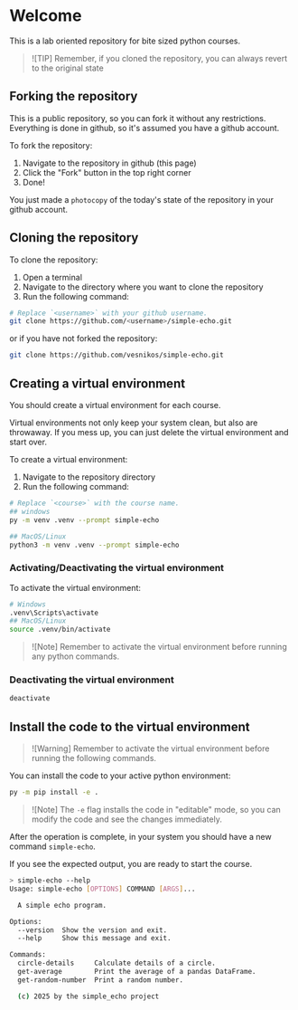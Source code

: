 # Welcome

This is a lab oriented repository for bite sized python courses.



>![TIP]
> Remember, if you cloned the repository, you can always revert to the original state 

## Forking the repository
This is a public repository, so you can fork it without any restrictions.
Everything is done in github, so it's assumed you have a github account.

To fork the repository:
1. Navigate to the repository in github (this page)
2. Click the "Fork" button in the top right corner
3. Done!

You just made a `photocopy` of the today's state of the repository in your github account.


## Cloning the repository

To clone the repository:

1. Open a terminal
2. Navigate to the directory where you want to clone the repository
3. Run the following command:

```bash
# Replace `<username>` with your github username.
git clone https://github.com/<username>/simple-echo.git
```
or if you have not forked the repository:

```bash
git clone https://github.com/vesnikos/simple-echo.git
```

## Creating a virtual environment

You should create a virtual environment for each course. 

Virtual environments not only keep your system clean, but also are throwaway. 
If you mess up, you can just delete the virtual environment and start over.

To create a virtual environment:

1. Navigate to the repository directory
2. Run the following command:

```bash
# Replace `<course>` with the course name.
## windows
py -m venv .venv --prompt simple-echo

## MacOS/Linux
python3 -m venv .venv --prompt simple-echo
```

### Activating/Deactivating the virtual environment

To activate the virtual environment:

~~~bash
# Windows
.venv\Scripts\activate
## MacOS/Linux
source .venv/bin/activate
~~~

>![Note]
>Remember to activate the virtual environment before running any python commands.

### Deactivating the virtual environment
~~~bash
deactivate
~~~

## Install the code to the virtual environment

>![Warning]
>Remember to activate the virtual environment before running the following commands.

You can install the code to your active python environment:

```bash
py -m pip install -e .
```
>![Note]
> The `-e` flag installs the code in "editable" mode, so you can modify the code and see the changes immediately.


After the operation is complete, in your system you should have a new command `simple-echo`.

If you see the expected output, you are ready to start the course.

~~~bash
> simple-echo --help
Usage: simple-echo [OPTIONS] COMMAND [ARGS]...

  A simple echo program.

Options:
  --version  Show the version and exit.
  --help     Show this message and exit.

Commands:
  circle-details     Calculate details of a circle.
  get-average        Print the average of a pandas DataFrame.
  get-random-number  Print a random number.

  (c) 2025 by the simple_echo project
~~~